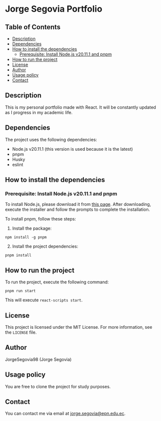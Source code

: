 # Jorge Segovia Portfolio

## Table of Contents
- [Description](#description)
- [Dependencies](#dependencies)
- [How to install the dependencies](#how-to-install-the-dependencies)
  - [Prerequisite: Install Node.js v20.11.1 and pnpm](#prerequisite-install-nodejs-v20111-and-pnpm)
- [How to run the project](#how-to-run-the-project)
- [License](#license)
- [Author](#author)
- [Usage policy](#usage-policy)
- [Contact](#contact)

## Description
This is my personal portfolio made with React. It will be constantly updated as I progress in my academic life.

## Dependencies
The project uses the following dependencies:
- Node.js v20.11.1 (this version is used because it is the latest)
- pnpm
- Husky
- eslint

## How to install the dependencies
### Prerequisite: Install Node.js v20.11.1 and pnpm

To install Node.js, please download it from [this page](https://nodejs.org/en/download). After downloading, execute the installer and follow the prompts to complete the installation.

To install pnpm, follow these steps:
1. Install the package:
```
npm install -g pnpm
```
2. Install the project dependencies:
```
pnpm install
```

## How to run the project
To run the project, execute the following command:
```
pnpm run start
```
This will execute `react-scripts start`.

## License
This project is licensed under the MIT License. For more information, see the `LICENSE` file.

## Author
JorgeSegovia98 (Jorge Segovia)

## Usage policy
You are free to clone the project for study purposes.

## Contact
You can contact me via email at jorge.segovia@epn.edu.ec.

